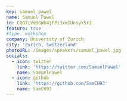 ```yaml
---
key: samuel_pawel
name: Samuel Pawel
id: CQO7iVm9GWb4jFPi3xmIUnsyY5r2
feature: true
#type: workshop
company: University of Zurich
city: 'Zurich, Switzerland'
photoURL: /images/speakers/samuel_pawel.jpg
socials:
  - icon: twitter
    link: 'https://twitter.com/SamuelPawel'
    name: SamuelPawel
  - icon: github
    link: 'https://github.com/SamCH93'
    name: SamCH93
---
```


